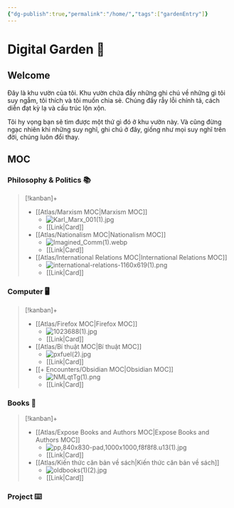 ```yaml
---
{"dg-publish":true,"permalink":"/home/","tags":["gardenEntry"]}
---
```


# Digital Garden 🏡
## Welcome
Đây là khu vườn của tôi. Khu vườn chứa đầy những ghi chú về những gì tôi suy ngẫm, tôi thích và tôi muốn chia sẻ. Chúng đầy rẫy lỗi chính tả, cách diễn đạt kỳ lạ và cấu trúc lộn xộn.

Tôi hy vọng bạn sẽ tìm được một thứ gì đó ở khu vườn này. Và cũng đừng ngạc nhiên khi những suy nghĩ, ghi chú ở đây, giống như mọi suy nghĩ trên đời, chúng luôn đổi thay.

## MOC

### Philosophy & Politics 📚
> [!kanban]+
> - [[Atlas/Marxism MOC\|Marxism MOC]]
> 	- ![Karl_Marx_001(1).jpg](/img/user/Extras/Images/Karl_Marx_001(1).jpg)
> 	- [[Link\|Card]]
> - [[Atlas/Nationalism MOC\|Nationalism MOC]]
> 	- ![Imagined_Comm(1).webp](/img/user/Extras/Images/Imagined_Comm(1).webp)
> 	- [[Link\|Card]]
> - [[Atlas/International Relations MOC\|International Relations MOC]]
> 	- ![international-relations-1160x619(1).png](/img/user/Extras/Images/international-relations-1160x619(1).png)
> 	- [[Link\|Card]]


### Computer 🖥️
> [!kanban]+ 
> - [[Atlas/Firefox MOC\|Firefox MOC]] 
> 	- ![1023688(1).jpg](/img/user/Extras/Images/1023688(1).jpg)
> 	- [[Link\|Card]]
> - [[Atlas/Bí thuật MOC\|Bí thuật MOC]]
> 	- ![pxfuel(2).jpg](/img/user/Extras/Images/pxfuel(2).jpg)
> 	- [[Link\|Card]]
> - [[+ Encounters/Obsidian MOC\|Obsidian MOC]]
> 	- ![NMLqtTg(1).png](/img/user/Extras/Images/NMLqtTg(1).png)
> 	- [[Link\|Card]]

### Books 📔
> [!kanban]+ 
> - [[Atlas/Expose Books and Authors MOC\|Expose Books and Authors MOC]] 
> 	- ![pp,840x830-pad,1000x1000,f8f8f8.u13(1).jpg](/img/user/Extras/Images/pp,840x830-pad,1000x1000,f8f8f8.u13(1).jpg)
> 	- [[Link\|Card]]
> - [[Atlas/Kiến thức căn bản về sách\|Kiến thức căn bản về sách]] 
> 	- ![oldbooks(1)(2).jpg](/img/user/Extras/Images/oldbooks(1)(2).jpg)
> 	- [[Link\|Card]]

### Project ⌨️

